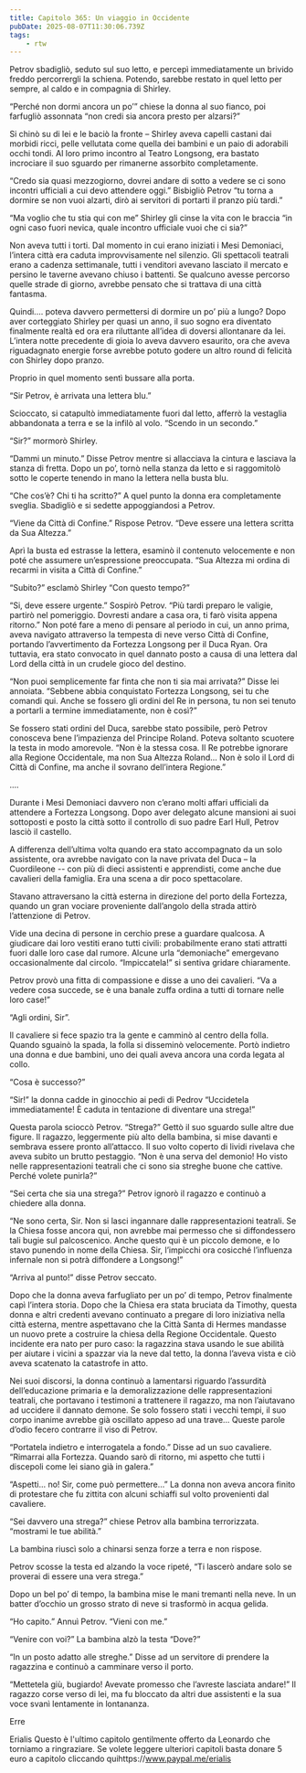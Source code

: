 ```yaml
---
title: Capitolo 365: Un viaggio in Occidente
pubDate: 2025-08-07T11:30:06.739Z
tags:
    - rtw
---
```











Petrov sbadigliò, seduto sul suo letto, e percepì immediatamente un brivido freddo percorrergli la schiena. Potendo, sarebbe restato in quel letto per sempre, al caldo e in compagnia di Shirley.


“Perché non dormi ancora un po’” chiese la donna al suo fianco, poi farfugliò assonnata “non credi sia ancora presto per alzarsi?”


Si chinò su di lei e le baciò la fronte – Shirley aveva capelli castani dai morbidi ricci, pelle vellutata come quella dei bambini e un paio di adorabili occhi tondi. Al loro primo incontro al Teatro Longsong, era bastato incrociare il suo sguardo per rimanerne assorbito completamente.


“Credo sia quasi mezzogiorno, dovrei andare di sotto a vedere se ci sono incontri ufficiali a cui devo attendere oggi.” Bisbigliò Petrov “tu torna a dormire se non vuoi alzarti, dirò ai servitori di portarti il pranzo più tardi.”


“Ma voglio che tu stia qui con me” Shirley gli cinse la vita con le braccia “in ogni caso fuori nevica, quale incontro ufficiale vuoi che ci sia?”


Non aveva tutti i torti. Dal momento in cui erano iniziati i Mesi Demoniaci, l’intera città era caduta improvvisamente nel silenzio. Gli spettacoli teatrali erano a cadenza settimanale, tutti i venditori avevano lasciato il mercato e persino le taverne avevano chiuso i battenti. Se qualcuno avesse percorso quelle strade di giorno, avrebbe pensato che si trattava di una città fantasma.


Quindi.... poteva davvero permettersi di dormire un po’ più a lungo? Dopo aver corteggiato Shirley per quasi un anno, il suo sogno era diventato finalmente realtà ed ora era riluttante all’idea di doversi allontanare da lei. L’intera notte precedente di gioia lo aveva davvero esaurito, ora che aveva riguadagnato energie forse avrebbe potuto godere un altro round di felicità con Shirley dopo pranzo.


Proprio in quel momento sentì bussare alla porta.


“Sir Petrov, è arrivata una lettera blu.”


Scioccato, si catapultò immediatamente fuori dal letto, afferrò la vestaglia abbandonata a terra e se la infilò al volo. “Scendo in un secondo.”


“Sir?” mormorò Shirley.


“Dammi un minuto.” Disse Petrov mentre si allacciava la cintura e lasciava la stanza di fretta. Dopo un po’, tornò nella stanza da letto e si raggomitolò sotto le coperte tenendo in mano la lettera nella busta blu.


“Che cos’è? Chi ti ha scritto?” A quel punto la donna era completamente sveglia. Sbadigliò e si sedette appoggiandosi a Petrov.


“Viene da Città di Confine.” Rispose Petrov. “Deve essere una lettera scritta da Sua Altezza.”


Aprì la busta ed estrasse la lettera, esaminò il contenuto velocemente e non poté che assumere un’espressione preoccupata. “Sua Altezza mi ordina di recarmi in visita a Città di Confine.”


“Subito?” esclamò Shirley “Con questo tempo?”


“Si, deve essere urgente.” Sospirò Petrov. “Più tardi preparo le valigie, partirò nel pomeriggio. Dovresti andare a casa ora, ti farò visita appena ritorno.” Non poté fare a meno di pensare al periodo in cui, un anno prima, aveva navigato attraverso la tempesta di neve verso Città di Confine, portando l’avvertimento da Fortezza Longsong per il Duca Ryan. Ora tuttavia, era stato convocato in quel dannato posto a causa di una lettera dal Lord della città in un crudele gioco del destino.


“Non puoi semplicemente far finta che non ti sia mai arrivata?” Disse lei annoiata. “Sebbene abbia conquistato Fortezza Longsong, sei tu che comandi qui. Anche se fossero gli ordini del Re in persona, tu non sei tenuto a portarli a termine immediatamente, non è così?”


Se fossero stati ordini del Duca, sarebbe stato possibile, però Petrov conosceva bene l’impazienza del Principe Roland. Poteva soltanto scuotere la testa in modo amorevole. “Non è la stessa cosa. Il Re potrebbe ignorare alla Regione Occidentale, ma non Sua Altezza Roland... Non è solo il Lord di Città di Confine, ma anche il sovrano dell’intera Regione.”


....


Durante i Mesi Demoniaci davvero non c’erano molti affari ufficiali da attendere a Fortezza Longsong. Dopo aver delegato alcune mansioni ai suoi sottoposti e posto la città sotto il controllo di suo padre Earl Hull, Petrov lasciò il castello.


A differenza dell’ultima volta quando era stato accompagnato da un solo assistente, ora avrebbe navigato con la nave privata del Duca – la Cuordileone -- con più di dieci assistenti e apprendisti, come anche due cavalieri della famiglia. Era una scena a dir poco spettacolare.


Stavano attraversano la città esterna in direzione del porto della Fortezza, quando un gran vociare proveniente dall’angolo della strada attirò l’attenzione di Petrov.


Vide una decina di persone in cerchio prese a guardare qualcosa. A giudicare dai loro vestiti erano tutti civili: probabilmente erano stati attratti fuori dalle loro case dal rumore. Alcune urla “demoniache” emergevano occasionalmente dal circolo. “Impiccatela!” si sentiva gridare chiaramente.


Petrov provò una fitta di compassione e disse a uno dei cavalieri. “Va a vedere cosa succede, se è una banale zuffa ordina a tutti di tornare nelle loro case!”


“Agli ordini, Sir”.


Il cavaliere si fece spazio tra la gente e camminò al centro della folla. Quando sguainò la spada, la folla si disseminò velocemente. Portò indietro una donna e due bambini, uno dei quali aveva ancora una corda legata al collo.


“Cosa è successo?”


“Sir!” la donna cadde in ginocchio ai pedi di Pedrov “Uccidetela immediatamente! È caduta in tentazione di diventare una strega!”


Questa parola scioccò Petrov. “Strega?” Gettò il suo sguardo sulle altre due figure. Il ragazzo, leggermente più alto della bambina, si mise davanti e sembrava essere pronto all’attacco. Il suo volto coperto di lividi rivelava che aveva subito un brutto pestaggio. “Non è una serva del demonio! Ho visto nelle rappresentazioni teatrali che ci sono sia streghe buone che cattive. Perché volete punirla?”


“Sei certa che sia una strega?” Petrov ignorò il ragazzo e continuò a chiedere alla donna.


“Ne sono certa, Sir. Non si lasci ingannare dalle rappresentazioni teatrali. Se la Chiesa fosse ancora qui, non avrebbe mai permesso che si diffondessero tali bugie sul palcoscenico. Anche questo qui è un piccolo demone, e lo stavo punendo in nome della Chiesa. Sir, l’impicchi ora cosicché l’influenza infernale non si potrà diffondere a Longsong!”


“Arriva al punto!” disse Petrov seccato.


Dopo che la donna aveva farfugliato per un po’ di tempo, Petrov finalmente capì l’intera storia. Dopo che la Chiesa era stata bruciata da Timothy, questa donna e altri credenti avevano continuato a pregare di loro iniziativa nella città esterna, mentre aspettavano che la Città Santa di Hermes mandasse un nuovo prete a costruire la chiesa della Regione Occidentale. Questo incidente era nato per puro caso: la ragazzina stava usando le sue abilità per aiutare i vicini a spazzar via la neve dal tetto, la donna l’aveva vista e ciò aveva scatenato la catastrofe in atto.


Nei suoi discorsi, la donna continuò a lamentarsi riguardo l’assurdità dell’educazione primaria e la demoralizzazione delle rappresentazioni teatrali, che portavano i testimoni a trattenere il ragazzo, ma non l’aiutavano ad uccidere il dannato demone. Se solo fossero stati i vecchi tempi, il suo corpo inanime avrebbe già oscillato appeso ad una trave... Queste parole d’odio fecero contrarre il viso di Petrov.


“Portatela indietro e interrogatela a fondo.” Disse ad un suo cavaliere. “Rimarrai alla Fortezza. Quando sarò di ritorno, mi aspetto che tutti i discepoli come lei siano già in galera.”


“Aspetti... no! Sir, come può permettere...” La donna non aveva ancora finito di protestare che fu zittita con alcuni schiaffi sul volto provenienti dal cavaliere.


“Sei davvero una strega?” chiese Petrov alla bambina terrorizzata. “mostrami le tue abilità.”


La bambina riuscì solo a chinarsi senza forze a terra e non rispose.


Petrov scosse la testa ed alzando la voce ripeté, “Ti lascerò andare solo se proverai di essere una vera strega.”


Dopo un bel po’ di tempo, la bambina mise le mani tremanti nella neve. In un batter d’occhio un grosso strato di neve si trasformò in acqua gelida.


“Ho capito.” Annuì Petrov. “Vieni con me.”


“Venire con voi?” La bambina alzò la testa “Dove?”


“In un posto adatto alle streghe.” Disse ad un servitore di prendere la ragazzina e continuò a camminare verso il porto.


“Mettetela giù, bugiardo! Avevate promesso che l’avreste lasciata andare!” Il ragazzo corse verso di lei, ma fu bloccato da altri due assistenti e la sua voce svanì lentamente in lontananza.






Erre






 Erialis Questo è l'ultimo capitolo gentilmente offerto da Leonardo che torniamo a ringraziare. Se volete leggere ulteriori capitoli basta donare 5 euro a capitolo cliccando quihttps://www.paypal.me/erialis
                                


                                



